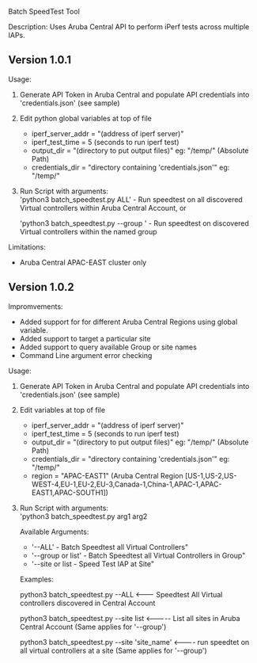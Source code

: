 Batch SpeedTest Tool

Description:
Uses Aruba Central API to perform iPerf tests across multiple IAPs.


## Version 1.0.1 ##
Usage:
1. Generate API Token in Aruba Central and populate API credentials into 'credentials.json' (see sample)
2. Edit python global variables at top of file
    - iperf_server_addr = "(address of iperf server)"          
    - iperf_test_time = 5   (seconds to run iperf test)                           
    - output_dir = "(directory to put output files)"  eg: "/temp/"  (Absolute Path)
    - credentials_dir = "directory containing 'credentials.json'" eg: "/temp/"
3. Run Script with arguments:                 
    'python3 batch_speedtest.py ALL' - Run speedtest on all discovered Virtual controllers within Aruba Central Account, or

    'python3 batch_speedtest.py --group <groupname>' - Run speedtest on discovered Virtual controllers within the named group

Limitations:
- Aruba Central APAC-EAST cluster only

## Version 1.0.2 ##
Impromvements:
- Added support for for different Aruba Central Regions using global variable.
- Added support to target a particular site
- Added support to query available Group or site names
- Command Line argument error checking

Usage:
1. Generate API Token in Aruba Central and populate API credentials into 'credentials.json' (see sample)
2. Edit variables at top of file
    - iperf_server_addr = "(address of iperf server)"          
    - iperf_test_time = 5   (seconds to run iperf test)                           
    - output_dir = "(directory to put output files)"  eg: "/temp/"  (Absolute Path)
    - credentials_dir = "directory containing 'credentials.json'" eg: "/temp/"
    - region = "APAC-EAST1" (Aruba Central Region \[US-1,US-2,US-WEST-4,EU-1,EU-2,EU-3,Canada-1,China-1,APAC-1,APAC-EAST1,APAC-SOUTH1\])
3. Run Script with arguments:                 
    'python3 batch_speedtest.py arg1 arg2 

    Available Arguments:
    - '--ALL' - Batch Speedtest all Virtual Controllers"
    - '--group <group-name> or list' - Batch Speedtest all Virtual Controllers in Group"
    - '--site <site-name> or list - Speed Test IAP at Site"

    Examples:
   
    python3 batch_speedtest.py --ALL   <--- Speedtest All Virtual controllers discovered in Central Account
   
    python3 batch_speedtest.py --site list    <----- List all sites in Aruba Central Account (Same applies for '--group')
   
    python3 batch_speedtest.py --site 'site_name'  <---- run speedtet on all virtual controllers at a site (Same applies for '--group')


